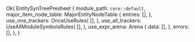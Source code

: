 Ok(
    EntitySynTreePresheet {
        module_path: `core::default`,
        major_item_node_table: MajorEntityNodeTable {
            entries: [],
        },
        use_one_trackers: OnceUseRules(
            [],
        ),
        use_all_trackers: UseAllModuleSymbolsRules(
            [],
        ),
        use_expr_arena: Arena {
            data: [],
        },
        errors: [],
    },
)